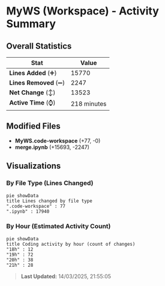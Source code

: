 # MyWS (Workspace) - Activity Summary 

## Overall Statistics

| Stat                   | Value                                                             |
| ---------------------- | ----------------------------------------------------------------- |
| **Lines Added** (➕)   | 15770                                          |
| **Lines Removed** (➖) | 2247                                        |
| **Net Change** (↕)    | 13523                |
| **Active Time** (⌚)   | 218 minutes |


## Modified Files
- **MyWS.code-workspace** (+77, -0)
- **merge.ipynb** (+15693, -2247)

## Visualizations

### By File Type (Lines Changed)

```mermaid
pie showData
title Lines changed by file type
".code-workspace" : 77
".ipynb" : 17940
```

### By Hour (Estimated Activity Count)

```mermaid
pie showData
title Coding activity by hour (count of changes)
"18h" : 12
"19h" : 72
"20h" : 38
"21h" : 28
```


> **Last Updated:** 14/03/2025, 21:55:05